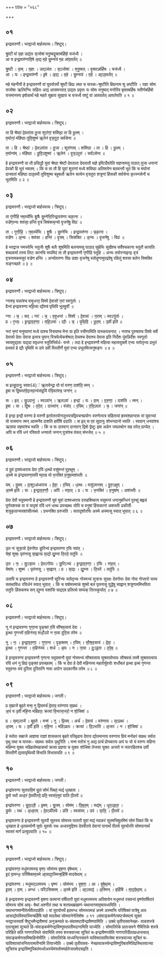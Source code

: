 +++
title = "०६८"

+++


## ०१
इन्द्रावरुणौ। भरद्वाजो बार्हस्पत्यः। त्रिष्टुप्।

श्रु॒ष्टी वां॑ य॒ज्ञ उद्य॑तः स॒जोषा॑ मनु॒ष्वद्वृ॒क्तब॑र्हिषो॒ यज॑ध्यै ।  
आ य इन्द्रा॒वरु॑णावि॒षे अ॒द्य म॒हे सु॒म्नाय॑ म॒ह आ॑व॒वर्त॑त् ॥

श्रु॒ष्टी । वा॒म् । य॒ज्ञः । उत्ऽय॑तः । स॒ऽजोषाः॑ । म॒नु॒ष्वत् । वृ॒क्तऽब॑र्हिषः । यज॑ध्यै ।  
आ । यः । इन्द्रा॒वरु॑णौ । इ॒षे । अ॒द्य । म॒हे । सु॒म्नाय॑ । म॒हे । आ॒ऽव॒वर्त॑त् ॥

महे मंहनीयौ हे इन्द्रावरुणौ वां युवयोरर्थे श्रुष्टी क्षिप्रः तथा च यास्कः-श्रुष्टीति क्षिप्रनाम श्रु अष्टीति । यज्ञः सोमः सजोषाः ऋत्विग्भिः सहितः अद्य आसमन्तात् उद्यतः प्रवृत्तः यः सोमः मनुष्वत् मनोरिव बृक्तबर्हिषः स्तीर्णबर्हिषो यजमानस्य इषोन्नार्थं महे महते सुम्राय सुखाय च यजध्यै यष्टुं वां आववर्तत् आवर्तयति ॥ १ ॥

## ०२
इन्द्रावरुणौ। भरद्वाजो बार्हस्पत्यः। त्रिष्टुप्।

ता हि श्रेष्ठा॑ दे॒वता॑ता तु॒जा शूरा॑णां॒ शवि॑ष्ठा॒ ता हि भू॒तम् ।  
म॒घोनां॒ मंहि॑ष्ठा तुवि॒शुष्म॑ ऋ॒तेन॑ वृत्र॒तुरा॒ सर्व॑सेना ॥

ता । हि । श्रेष्ठा॑ । दे॒वऽता॑ता । तु॒जा । शूरा॑णाम् । शवि॑ष्ठा । ता । हि । भू॒तम् ।  
म॒घोना॑म् । मंहि॑ष्ठा । तु॒वि॒ऽशुष्मा॑ । ऋ॒तेन॑ । वृ॒त्र॒ऽतुरा॑ । सर्व॑ऽसेना ॥

हे इन्द्रावरुणौ ता तौ प्रसिद्धौ युवां श्रेष्ठा श्रेष्टौ देवताता देवतातौ यज्ञे इष्टिर्देवतेति यज्ञनामसु पाठात् तुजा धनानां प्रेरकौ हि भूतं भवतम् । किं च ता तौ हि युवां शूराणां मध्ये शविष्ठा अतिशयेन बलवन्तौ भूतं किं च मघोनां दानवतां मंहिष्ठा दातृतमौ तुविशुष्मा बहुबलौ ऋतेन सत्येन वृत्रतुरा शत्रूणां हिंसकौ सर्वसेना कृत्स्नसेनौ च भूतमिति ॥ २ ॥

## ०३
इन्द्रावरुणौ। भरद्वाजो बार्हस्पत्यः। त्रिष्टुप्।

ता गृ॑णीहि नम॒स्ये॑भिः शू॒षैः सु॒म्नेभि॒रिन्द्रा॒वरु॑णा चका॒ना ।  
वज्रे॑णा॒न्यः शव॑सा॒ हन्ति॑ वृ॒त्रं सिष॑क्त्य॒न्यो वृ॒जने॑षु॒ विप्रः॑ ॥

ता । गृ॒णी॒हि॒ । न॒म॒स्ये॑भिः । शू॒षैः । सु॒म्नेभिः । इन्द्रा॒वरु॑णा । च॒का॒ना ।  
वज्रे॑ण । अ॒न्यः । शव॑सा । हन्ति॑ । वृ॒त्रम् । सिस॑क्ति । अ॒न्यः । वृ॒जने॑षु । विप्रः॑ ॥

हे भरद्वाज नमस्येभिः स्तुत्यैः शूषैः बलैः शुषमिति बलनामसु पाठात् सुम्रेभिः सुखैश्च सर्वैश्चकाना स्तुतौ कायतिः शब्दकर्मा तस्य लिटः कानचि रूपमिदं ता तौ इन्द्रावरुणौ गृणीहि स्तुहि । अन्यः तयोरन्यइन्द्रः वृत्रं वृत्रनामकमसुरं वज्रेण हन्ति । अन्योवरुणः विप्रः प्राज्ञः वृजनेषु स्तोतॄणामुपद्रवेषु रक्षितुं शवसा बलेन सिषक्ति सङ्गच्छते ॥ ३ ॥

## ०४
इन्द्रावरुणौ। भरद्वाजो बार्हस्पत्यः। त्रिष्टुप्।

ग्नाश्च॒ यन्नर॑श्च वावृ॒धन्त॒ विश्वे॑ दे॒वासो॑ न॒रां स्वगू॑र्ताः ।  
प्रैभ्य॑ इन्द्रावरुणा महि॒त्वा द्यौश्च॑ पृथिवि भूतमु॒र्वी ॥

ग्नाः । च॒ । यत् । नरः॑ । च॒ । व॒वृ॒धन्त॑ । विश्वे॑ । दे॒वासः॑ । न॒राम् । स्वऽगू॑र्ताः ।  
प्र । ए॒भ्यः॒ । इ॒न्द्रा॒व॒रु॒णा॒ । म॒हि॒ऽत्वा । द्यौः । च॒ । पृ॒थि॒वि॒ । भू॒त॒म् । उ॒र्वी इति॑ ॥

नरां नृणां मनुष्याणां मध्ये ग्राश्च स्त्रियश्च मेना ग्रा इति स्त्रीणामिति यास्कवचनात् । नरश्च पुरुषाश्च विश्वे सर्वे देवासो देवाः देवास इत्यत्र पुमान् स्त्रियेत्येकशेषात् देव्यश्च देवाश्च देवास इति निर्देशः पुंवन्निर्देशः स्वगूर्ताः स्वयमुद्यताः यद्यदा ववृधन्त स्तुतिभिर्वर्ध- यन्ते । तदा हे इन्द्रावरुणौ महित्वा महत्वयुक्तौ एभ्यः स्तोतृभ्यः प्रभुतं प्रभवतं हे द्यौः पृथिवि च उभे उर्वी विस्तीर्णे युवां एभ्यः प्रभूतमित्यनुषङ्गः ॥ ४ ॥

## ०५
इन्द्रावरुणौ। भरद्वाजो बार्हस्पत्यः। त्रिष्टुप्।

स इत्सु॒दानुः॒ स्ववा{4}॑ ऋ॒तावेन्द्रा॒ यो वां॑ वरुण॒ दाश॑ति॒ त्मन् ।  
इ॒षा स द्वि॒षस्त॑रे॒द्दास्वा॒न्वंस॑द्र॒यिं र॑यि॒वत॑श्च॒ जना॑न् ॥

सः । इत् । सु॒ऽदानुः॑ । स्वऽवा॑न् । ऋ॒तऽवा॑ । इन्द्रा॑ । यः । वा॒म् । व॒रु॒णा॒ । दाश॑ति । त्मन् ।  
इ॒षा । सः । द्वि॒षः । त॒रे॒त् । दास्वा॑न् । वंस॑त् । र॒यिम् । र॒यि॒ऽवतः॑ । च॒ । जना॑न् ॥

हे इन्द्रा इन्द्रौ वरुणा हे वरुणौ इतरेतरयोगादुभयत्रद्विवचनप्रयोगः वरुणेत्यत्र संहितायां ह्रस्वश्छान्दसः वां युवाभ्यां यो यजमानः त्मन् आत्मनैव दाशति हवींषि ददाति । स इत् स एव सुदानुः शोभनदानो भवति । स्ववान् धनवांश्च ऋतावा यज्ञवांश्च भवति । किं च सः दास्वान् दानवान् द्विषो द्वेष्टुः इषा अन्नेन जयलब्देन सह तरेत् प्राप्येत् । अपि च रयिं धनं रयिवतो धनवतो जनान् पुत्रांश्च वंसत् संभजेत् ॥ ५ ॥

## ०६
इन्द्रावरुणौ। भरद्वाजो बार्हस्पत्यः। त्रिष्टुप्।

यं यु॒वं दा॒श्व॑ध्वराय देवा र॒यिं ध॒त्थो वसु॑मन्तं पुरु॒क्षुम् ।  
अ॒स्मे स इ॑न्द्रावरुणा॒वपि॑ ष्या॒त्प्र यो भ॒नक्ति॑ व॒नुषा॒मश॑स्तीः ॥

यम् । यु॒वम् । दा॒शुऽअ॑ध्वराय । दे॒वा॒ । र॒यिम् । ध॒त्थः । वसु॑ऽमन्तम् । पु॒रु॒ऽक्षुम् ।  
अ॒स्मे इति॑ । सः । इ॒न्द्रा॒व॒रु॒णौ॒ । अपि॑ । स्या॒त् । प्र । यः । भ॒नक्ति॑ । व॒नुषा॑म् । अश॑स्तीः ॥

देवा देवौ स्तूयमानौ हे इन्द्रावरुणौ युवं युवां दाश्वध्वराय दत्तहविष्काय वसुमन्तं धनानुबन्धिनं पुरुक्षुं बह्वन्नं पूर्णयशस्कं वा यं यादृशं रयिं धनं धत्थः प्रयच्छथः योपि च वनुषां हिंसकानां अशस्तीः प्रकीर्तीः शत्रुकृतान्ययशांसीत्यर्थः । प्रभनक्ति प्ररुजति । सतादृशोरयिः अस्मे अस्मासु स्यात् भूयात् ॥ ६ ॥

## ०७
इन्द्रावरुणौ। भरद्वाजो बार्हस्पत्यः। त्रिष्टुप्।

उ॒त नः॑ सुत्रा॒त्रो दे॒वगो॑पाः सू॒रिभ्य॑ इन्द्रावरुणा र॒यिः ष्या॑त् ।  
येषां॒ शुष्मः॒ पृत॑नासु सा॒ह्वान्प्र स॒द्यो द्यु॒म्ना ति॒रते॒ ततु॑रिः ॥

उ॒त । नः॒ । सु॒ऽत्रा॒तः । दे॒वऽगो॑पाः । सू॒रिऽभ्यः॑ । इ॒न्द्रा॒व॒रु॒णा॒ । र॒यिः । स्या॒त् ।  
येषा॑म् । शुष्मः॑ । पृत॑नासु । सा॒ह्वान् । प्र । स॒द्यः । द्यु॒म्ना । ति॒रते॑ । ततु॑रिः ॥

उतापि च इन्द्रावरुणा हे इन्द्रावरुणौ सूरिभ्यः स्तोतृभ्यः नोस्मभ्यं सुत्रात्रः सुरक्षः देवगोपाः देवा गोपा गोप्तारो यस्य सतथाविधः रयिर्धनं स्यात् भूयात् । किं च यषोमस्माकं शुष्मो बलं पृतनासु युद्धेषु साह्वान् शत्रूणाममिभविता ततुरिः हिंसकश्च सन् द्युम्ना यशांसि सद्यएव प्रतिरथे सम्यक् तिरस्कुर्यात् ॥ ७ ॥

## ०८
इन्द्रावरुणौ। भरद्वाजो बार्हस्पत्यः। त्रिष्टुप्।

नू न॑ इन्द्रावरुणा गृणा॒ना पृ॒ङ्क्तं र॒यिं सौ॑श्रव॒साय॑ देवा ।  
इ॒त्था गृ॒णन्तो॑ म॒हिन॑स्य॒ शर्धो॒ऽपो न ना॒वा दु॑रि॒ता त॑रेम ॥

नु । नः॒ । इ॒न्द्रा॒व॒रु॒णा॒ । गृ॒णा॒ना । पृ॒ङ्क्तम् । र॒यिम् । सौ॒श्र॒व॒साय॑ । दे॒वा॒ ।  
इ॒त्था । गृ॒णन्तः॑ । म॒हिन॑स्य । शर्धः॑ । अ॒पः । न । ना॒वा । दुः॒ऽइ॒ता । त॒रे॒म॒ ॥

हे इन्द्रावरुणा इन्द्रावरुणौ गृणाना स्तूयमानौ युवां नोस्मभ्यं सौश्रवसाय सुश्रवसोभावः सौश्रवसं तस्मै सुश्रवस्त्वाय रयिं धनं नु क्षिप्रं पृङ्क्तं प्रयच्छतम् । किं च देवा हे देवौ महिनस्य महतोर्युवयोः शर्धोबलं इत्था इत्थं गृणन्तः स्तुवन्तः वयं दुरिता दुरितानि नावा अपोन उदकानीव तरेम ॥ ८ ॥

## ०९
इन्द्रावरुणौ। भरद्वाजो बार्हस्पत्यः। जगती।

प्र स॒म्राजे॑ बृह॒ते मन्म॒ नु प्रि॒यमर्च॑ दे॒वाय॒ वरु॑णाय स॒प्रथः॑ ।  
अ॒यं य उ॒र्वी म॑हि॒ना महि॑व्रतः॒ क्रत्वा॑ वि॒भात्य॒जरो॒ न शो॒चिषा॑ ॥

प्र । स॒म्ऽराजे॑ । बृ॒ह॒ते । मन्म॑ । नु । प्रि॒यम् । अर्च॑ । दे॒वाय॑ । वरु॑णाय । स॒ऽप्रथः॑ ।  
अ॒यम् । यः । उ॒र्वी इति॑ । म॒हि॒ना । महि॑ऽव्रतः । क्रत्वा॑ । वि॒ऽभाति॑ । अ॒जरः॑ । न । शो॒चिषा॑ ॥

हे स्तोतः सम्राजे आज्ञया राज्ञां शासकाय बृहते परिबृढाय देवाय द्योतमानाय वरुणाय प्रियं मनोहरं सप्रथः सर्वतः पृथु तथा च यास्कः- सप्रथाः सर्वतः पृथुरिति । मन्म स्तोत्रं नु अद्य प्रार्च प्रोच्चारय अयं यः यो यं वरुणः महिना महिम्ना युक्तः महिव्रतोमहाकर्मा क्रत्वा प्रज्ञया च युक्तः शोचिषा तेजसा युक्तः अजरो न जरारहितश्च उर्वी विस्तीर्णे द्यावापृथिव्यौ विभाति विभासयति ॥ ९ ॥

## १०
इन्द्रावरुणौ। भरद्वाजो बार्हस्पत्यः। जगती।

इन्द्रा॑वरुणा सुतपावि॒मं सु॒तं सोमं॑ पिबतं॒ मद्यं॑ धृतव्रता ।  
यु॒वो रथो॑ अध्व॒रं दे॒ववी॑तये॒ प्रति॒ स्वस॑र॒मुप॑ याति पी॒तये॑ ॥

इन्द्रा॑वरुणा । सु॒त॒ऽपौ॒ । इ॒मम् । सु॒तम् । सोम॑म् । पि॒ब॒त॒म् । मद्य॑म् । धृ॒त॒ऽव्र॒ता॒ ।  
यु॒वोः । रथः॑ । अ॒ध्व॒रम् । दे॒वऽवी॑तये । प्रति॑ । स्वस॑रम् । उप॑ । या॒ति॒ । पी॒तये॑ ॥

इन्द्रावरुणा हे इन्द्रावरुणौ सुतपौ सुतस्य सोमस्य पातारौ युवां मद्यं मदकरं सुतमभिषुतमिमं सोमं पिबतं किं च धृतव्रता हे धृतकर्माणौ युवोः युवयोः रथः अध्वरमुद्दिश्य देववीतये देवानां पानार्थं पीतये युवयोरपि सोमपानार्थं स्वसरं मार्गं प्रत्युपयाति ॥ १० ॥

## ११
इन्द्रावरुणौ। भरद्वाजो बार्हस्पत्यः। त्रिष्टुप्।

इन्द्रा॑वरुणा॒ मधु॑मत्तमस्य॒ वृष्णः॒ सोम॑स्य वृष॒णा वृ॑षेथाम् ।  
इ॒दं वा॒मन्धः॒ परि॑षिक्तम॒स्मे आ॒सद्या॒स्मिन्ब॒र्हिषि॑ मादयेथाम् ॥

इन्द्रा॑वरुणा । मधु॑मत्ऽतमस्य । वृष्णः॑ । सोम॑स्य । वृ॒ष॒णा॒ । आ । वृ॒षे॒था॒म् ।  
इ॒दम् । वा॒म् । अन्धः॑ । परि॑ऽसिक्तम् । अ॒स्मे इति॑ । आ॒ऽसद्य॑ । अ॒स्मिन् । ब॒र्हिषि॑ । मा॒द॒ये॒था॒म् ॥

हे इन्द्रावरुणा इन्द्रावरुणौ वृषणा कामानां वर्षितारौ युवां मधुमत्तमस्य अतिशयेन मधुमन्तं रसवन्तं वृष्णोवर्षितारं सोमस्य सोमं आवृ- षेथां अश्नीतं तथा च शतपथब्राह्मणं-यथाभागमावृषायध्वमिति । यथाभागमश्नीतेत्येवैतदाहेति । वां युवयोरर्थे इदमन्धः सोमरूपमन्नं अस्मे अस्माभिः परिषिक्तं पात्रेषु अतः आसद्योपविश्यास्मिन्बर्हिषि यज्ञे मादयेथां सोमपानेनेतिशेषः ॥ ११ ॥संवाङ्कर्मणेत्यष्टर्चमष्टमं सूक्तं भरद्वाजस्यार्षं त्रैष्टुभमैन्द्रावैष्णवं अनुक्रम्यते च-संवामष्टावैन्द्रावैष्णवमिति । उक्थे तृतीयसवनेच्छा- वाकशस्त्रे एतत्सूक्तं सूत्र्यते हि-संवाङ्कर्मणेन्द्राविष्णूमदपतीमदानामिति याज्येति । सोमातिरेके प्रातःसवने नैमित्तिके शस्त्रे परिहिते सति गाणगारिमते संवामिति तस्य शस्त्रयाज्या सूत्रितं च-इन्द्रावैष्णव्येति गाणगारिर्दैवतप्रधानत्वात् संवाङ्कर्मणासमिषाहिनोमीति । सोमातिरेके माध्यन्दिनसवने याविश्वासामित्येषा शस्त्रयाज्या सूत्रितं च- याविश्वासांजनितारामतीनामि तियाज्येति । उक्थे तृतीयसव- नेच्छावाकस्येन्द्राविष्णूपिबतमितिप्रस्थितयाज्या सूत्रितंच इन्द्राविष्णूपिबतंमध्वोअस्येमंस्तोममर्हतेजातवेदसइति ।